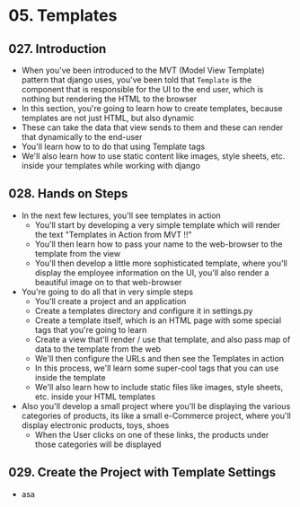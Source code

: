 # 05. Templates

## 027. Introduction

- When you've been introduced to the MVT (Model View Template) pattern that django uses, you've been told that `Template` is the component that is responsible for the UI to the end user, which is nothing but rendering the HTML to the browser
- In this section, you're going to learn how to create templates, because templates are not just HTML, but also dynamic
- These can take the data that view sends to them and these can render that dynamically to the end-user
- You'll learn how to to do that using Template tags
- We'll also learn how to use static content like images, style sheets, etc. inside your templates while working with django

## 028. Hands on Steps

- In the next few lectures, you'll see templates in action
  - You'll start by developing a very simple template which will render the text "Templates in Action from MVT !!"
  - You'll then learn how to pass your name to the web-browser to the template from the view
  - You'll then develop a little more sophisticated template, where you'll display the employee information on the UI, you'll also render a beautiful image on to that web-browser
- You're going to do all that in very simple steps
  - You'll create a project and an application
  - Create a templates directory and configure it in settings.py
  - Create a template itself, which is an HTML page with some special tags that you're going to learn
  - Create a view that'll render / use that template, and also pass map of data to the template from the web
  - We'll then configure the URLs and then see the Templates in action
  - In this process, we'll learn some super-cool tags that you can use inside the template
  - We'll also learn how to include static files like images, style sheets, etc. inside your HTML templates
- Also you'll develop a small project where you'll be displaying the various categories of products, its like a small e-Commerce project, where you'll display electronic products, toys, shoes
  - When the User clicks on one of these links, the products under those categories will be displayed

## 029. Create the Project with Template Settings

- asa
